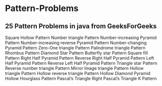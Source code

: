 # Pattern-Problems
## 25 Pattern Problems in java from GeeksForGeeks

Square Hollow Pattern
Number triangle Pattern
Number-increasing Pyramid Pattern
Number-increasing reverse Pyramid Pattern
Number-changing Pyramid Pattern
Zero-One triangle Pattern
Palindrome triangle Pattern
Rhombus Pattern
Diamond Star Pattern
Butterfly star Pattern
Square fill Pattern
Right Half Pyramid Pattern
Reverse Right Half Pyramid Pattern
Left Half Pyramid Pattern
Reverse Left Half Pyramid Pattern
Triangle star Pattern
Reverse number triangle Pattern
Mirror Image triangle Pattern
Hollow triangle Pattern
Hollow reverse triangle Pattern
Hollow Diamond Pyramid
Hollow Hourglass Pattern
Pascal’s Triangle
Right Pascal’s Triangle
K Pattern
